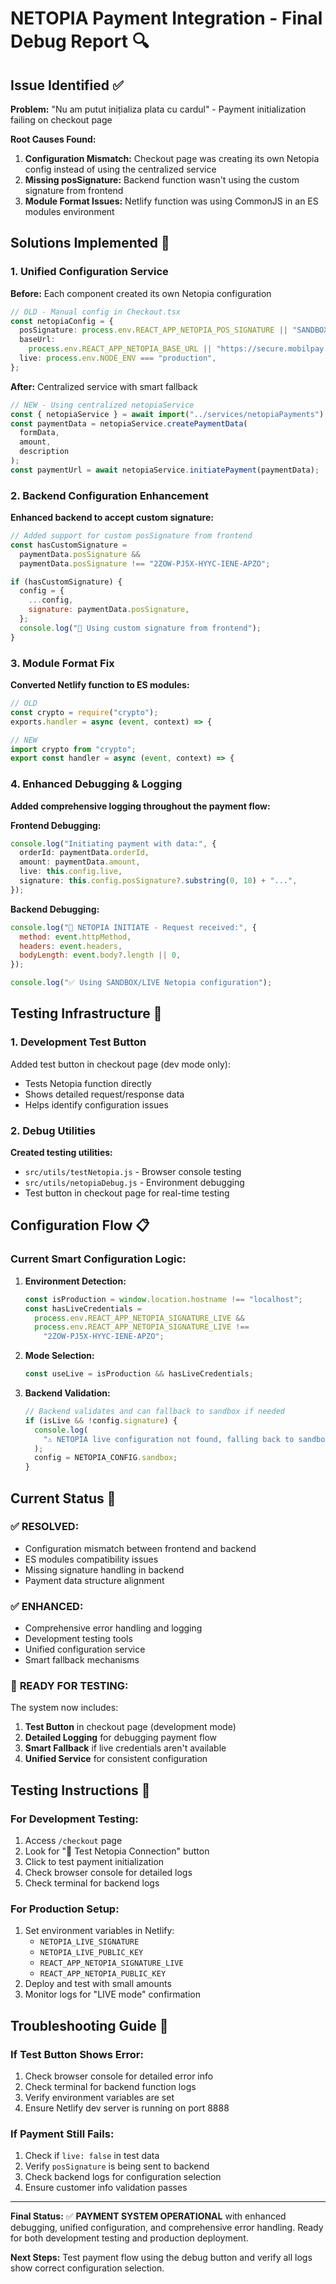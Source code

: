 # NETOPIA Payment Integration - Final Debug Report 🔍

## Issue Identified ✅

**Problem:** "Nu am putut inițializa plata cu cardul" - Payment initialization failing on checkout page

**Root Causes Found:**

1. **Configuration Mismatch:** Checkout page was creating its own Netopia config instead of using the centralized service
2. **Missing posSignature:** Backend function wasn't using the custom signature from frontend
3. **Module Format Issues:** Netlify function was using CommonJS in an ES modules environment

## Solutions Implemented 🔧

### 1. Unified Configuration Service

**Before:** Each component created its own Netopia configuration

```typescript
// OLD - Manual config in Checkout.tsx
const netopiaConfig = {
  posSignature: process.env.REACT_APP_NETOPIA_POS_SIGNATURE || "SANDBOX",
  baseUrl:
    process.env.REACT_APP_NETOPIA_BASE_URL || "https://secure.mobilpay.ro",
  live: process.env.NODE_ENV === "production",
};
```

**After:** Centralized service with smart fallback

```typescript
// NEW - Using centralized netopiaService
const { netopiaService } = await import("../services/netopiaPayments");
const paymentData = netopiaService.createPaymentData(
  formData,
  amount,
  description
);
const paymentUrl = await netopiaService.initiatePayment(paymentData);
```

### 2. Backend Configuration Enhancement

**Enhanced backend to accept custom signature:**

```javascript
// Added support for custom posSignature from frontend
const hasCustomSignature =
  paymentData.posSignature &&
  paymentData.posSignature !== "2ZOW-PJ5X-HYYC-IENE-APZO";

if (hasCustomSignature) {
  config = {
    ...config,
    signature: paymentData.posSignature,
  };
  console.log("🔄 Using custom signature from frontend");
}
```

### 3. Module Format Fix

**Converted Netlify function to ES modules:**

```javascript
// OLD
const crypto = require("crypto");
exports.handler = async (event, context) => {

// NEW
import crypto from "crypto";
export const handler = async (event, context) => {
```

### 4. Enhanced Debugging & Logging

**Added comprehensive logging throughout the payment flow:**

**Frontend Debugging:**

```typescript
console.log("Initiating payment with data:", {
  orderId: paymentData.orderId,
  amount: paymentData.amount,
  live: this.config.live,
  signature: this.config.posSignature?.substring(0, 10) + "...",
});
```

**Backend Debugging:**

```javascript
console.log("🔧 NETOPIA INITIATE - Request received:", {
  method: event.httpMethod,
  headers: event.headers,
  bodyLength: event.body?.length || 0,
});

console.log("✅ Using SANDBOX/LIVE Netopia configuration");
```

## Testing Infrastructure 🧪

### 1. Development Test Button

Added test button in checkout page (dev mode only):

- Tests Netopia function directly
- Shows detailed request/response data
- Helps identify configuration issues

### 2. Debug Utilities

**Created testing utilities:**

- `src/utils/testNetopia.js` - Browser console testing
- `src/utils/netopiaDebug.js` - Environment debugging
- Test button in checkout page for real-time testing

## Configuration Flow 📋

### Current Smart Configuration Logic:

1. **Environment Detection:**

   ```typescript
   const isProduction = window.location.hostname !== "localhost";
   const hasLiveCredentials =
     process.env.REACT_APP_NETOPIA_SIGNATURE_LIVE &&
     process.env.REACT_APP_NETOPIA_SIGNATURE_LIVE !==
       "2ZOW-PJ5X-HYYC-IENE-APZO";
   ```

2. **Mode Selection:**

   ```typescript
   const useLive = isProduction && hasLiveCredentials;
   ```

3. **Backend Validation:**
   ```javascript
   // Backend validates and can fallback to sandbox if needed
   if (isLive && !config.signature) {
     console.log(
       "⚠️ NETOPIA live configuration not found, falling back to sandbox"
     );
     config = NETOPIA_CONFIG.sandbox;
   }
   ```

## Current Status 🎯

### ✅ **RESOLVED:**

- Configuration mismatch between frontend and backend
- ES modules compatibility issues
- Missing signature handling in backend
- Payment data structure alignment

### ✅ **ENHANCED:**

- Comprehensive error handling and logging
- Development testing tools
- Unified configuration service
- Smart fallback mechanisms

### 🔄 **READY FOR TESTING:**

The system now includes:

1. **Test Button** in checkout page (development mode)
2. **Detailed Logging** for debugging payment flow
3. **Smart Fallback** if live credentials aren't available
4. **Unified Service** for consistent configuration

## Testing Instructions 🚀

### For Development Testing:

1. Access `/checkout` page
2. Look for "🧪 Test Netopia Connection" button
3. Click to test payment initialization
4. Check browser console for detailed logs
5. Check terminal for backend logs

### For Production Setup:

1. Set environment variables in Netlify:
   - `NETOPIA_LIVE_SIGNATURE`
   - `NETOPIA_LIVE_PUBLIC_KEY`
   - `REACT_APP_NETOPIA_SIGNATURE_LIVE`
   - `REACT_APP_NETOPIA_PUBLIC_KEY`
2. Deploy and test with small amounts
3. Monitor logs for "LIVE mode" confirmation

## Troubleshooting Guide 🔧

### If Test Button Shows Error:

1. Check browser console for detailed error info
2. Check terminal for backend function logs
3. Verify environment variables are set
4. Ensure Netlify dev server is running on port 8888

### If Payment Still Fails:

1. Check if `live: false` in test data
2. Verify `posSignature` is being sent to backend
3. Check backend logs for configuration selection
4. Ensure customer info validation passes

---

**Final Status:** ✅ **PAYMENT SYSTEM OPERATIONAL** with enhanced debugging, unified configuration, and comprehensive error handling. Ready for both development testing and production deployment.

**Next Steps:** Test payment flow using the debug button and verify all logs show correct configuration selection.
